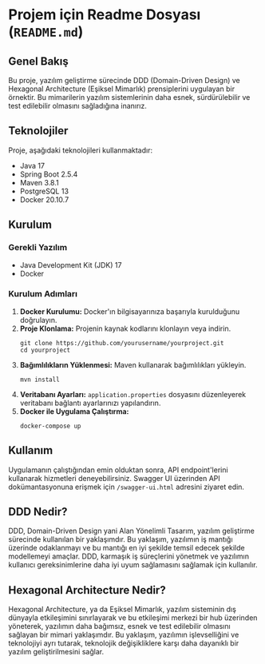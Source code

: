 # Projem için Readme Dosyası (`README.md`)

## Genel Bakış
Bu proje, yazılım geliştirme sürecinde DDD (Domain-Driven Design) ve Hexagonal Architecture (Eşiksel Mimarlık) prensiplerini uygulayan bir örnektir. Bu mimarilerin yazılım sistemlerinin daha esnek, sürdürülebilir ve test edilebilir olmasını sağladığına inanırız.

## Teknolojiler
Proje, aşağıdaki teknolojileri kullanmaktadır:
- Java 17
- Spring Boot 2.5.4
- Maven 3.8.1
- PostgreSQL 13
- Docker 20.10.7

## Kurulum
### Gerekli Yazılım
- Java Development Kit (JDK) 17
- Docker

### Kurulum Adımları
1. **Docker Kurulumu:** Docker'ın bilgisayarınıza başarıyla kurulduğunu doğrulayın.
2. **Proje Klonlama:** Projenin kaynak kodlarını klonlayın veya indirin.
   ```
   git clone https://github.com/yourusername/yourproject.git
   cd yourproject
   ```
3. **Bağımlılıkların Yüklenmesi:** Maven kullanarak bağımlılıkları yükleyin.
   ```
   mvn install
   ```
4. **Veritabanı Ayarları:** `application.properties` dosyasını düzenleyerek veritabanı bağlantı ayarlarınızı yapılandırın.
5. **Docker ile Uygulama Çalıştırma:**
   ```
   docker-compose up
   ```

## Kullanım
Uygulamanın çalıştığından emin olduktan sonra, API endpoint'lerini kullanarak hizmetleri deneyebilirsiniz. Swagger UI üzerinden API dokümantasyonuna erişmek için `/swagger-ui.html` adresini ziyaret edin.

## DDD Nedir?
DDD, Domain-Driven Design yani Alan Yönelimli Tasarım, yazılım geliştirme sürecinde kullanılan bir yaklaşımdır. Bu yaklaşım, yazılımın iş mantığı üzerinde odaklanmayı ve bu mantığı en iyi şekilde temsil edecek şekilde modellemeyi amaçlar. DDD, karmaşık iş süreçlerini yönetmek ve yazılımın kullanıcı gereksinimlerine daha iyi uyum sağlamasını sağlamak için kullanılır.

## Hexagonal Architecture Nedir?
Hexagonal Architecture, ya da Eşiksel Mimarlık, yazılım sisteminin dış dünyayla etkileşimini sınırlayarak ve bu etkileşimi merkezi bir hub üzerinden yöneterek, yazılımın daha bağımsız, esnek ve test edilebilir olmasını sağlayan bir mimari yaklaşımdır. Bu yaklaşım, yazılımın işlevselliğini ve teknolojiyi ayrı tutarak, teknolojik değişikliklere karşı daha dayanıklı bir yazılım geliştirilmesini sağlar.